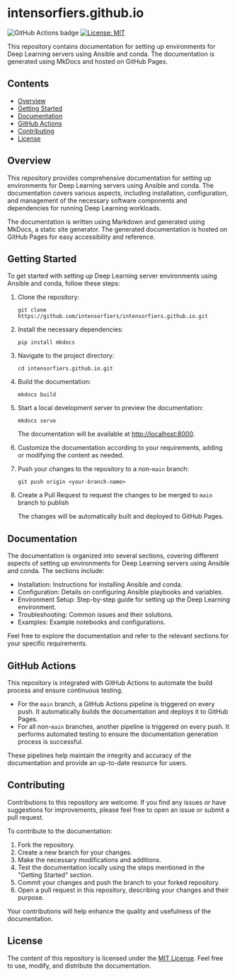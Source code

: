 # intensorfiers.github.io

![GitHub Actions badge](https://github.com/intensorfiers/intensorfiers.github.io/actions/workflows/gh-page-deploy.yml/badge.svg)
[![License: MIT](https://img.shields.io/badge/License-MIT-yellow.svg)](https://opensource.org/licenses/MIT)

This repository contains documentation for setting up environments for Deep Learning servers using Ansible and conda. The documentation is generated using MkDocs and hosted on GitHub Pages.

## Contents

- [Overview](#overview)
- [Getting Started](#getting-started)
- [Documentation](#documentation)
- [GitHub Actions](#github-actions)
- [Contributing](#contributing)
- [License](#license)

## Overview

This repository provides comprehensive documentation for setting up environments for Deep Learning servers using Ansible and conda. The documentation covers various aspects, including installation, configuration, and management of the necessary software components and dependencies for running Deep Learning workloads.

The documentation is written using Markdown and generated using MkDocs, a static site generator. The generated documentation is hosted on GitHub Pages for easy accessibility and reference.

## Getting Started

To get started with setting up Deep Learning server environments using Ansible and conda, follow these steps:

1. Clone the repository:

   ```shell
   git clone https://github.com/intensorfiers/intensorfiers.github.io.git
   ```

2. Install the necessary dependencies:

   ```shell
   pip install mkdocs
   ```

3. Navigate to the project directory:

   ```shell
   cd intensorfiers.github.io.git
   ```

4. Build the documentation:

   ```shell
   mkdocs build
   ```

5. Start a local development server to preview the documentation:

   ```shell
   mkdocs serve
   ```

   The documentation will be available at [http://localhost:8000](http://localhost:8000).

6. Customize the documentation according to your requirements, adding or modifying the content as needed.

7. Push your changes to the repository to a non-`main` branch:

   ```shell
   git push origin <your-branch-name>
   ```

8. Create a Pull Request to request the changes to be merged to `main` branch to publish

   The changes will be automatically built and deployed to GitHub Pages.

## Documentation

The documentation is organized into several sections, covering different aspects of setting up environments for Deep Learning servers using Ansible and conda. The sections include:

- Installation: Instructions for installing Ansible and conda.
- Configuration: Details on configuring Ansible playbooks and variables.
- Environment Setup: Step-by-step guide for setting up the Deep Learning environment.
- Troubleshooting: Common issues and their solutions.
- Examples: Example notebooks and configurations.

Feel free to explore the documentation and refer to the relevant sections for your specific requirements.

## GitHub Actions

This repository is integrated with GitHub Actions to automate the build process and ensure continuous testing.

- For the `main` branch, a GitHub Actions pipeline is triggered on every push. It automatically builds the documentation and deploys it to GitHub Pages.
- For all non-`main` branches, another pipeline is triggered on every push. It performs automated testing to ensure the documentation generation process is successful.

These pipelines help maintain the integrity and accuracy of the documentation and provide an up-to-date resource for users.

## Contributing

Contributions to this repository are welcome. If you find any issues or have suggestions for improvements, please feel free to open an issue or submit a pull request.

To contribute to the documentation:

1. Fork the repository.
2. Create a new branch for your changes.
3. Make the necessary modifications and additions.
4. Test the documentation locally using the steps mentioned in the "Getting Started" section.
5. Commit your changes and push the branch to your forked repository.
6. Open a pull request in this repository, describing your changes and their purpose.

Your contributions will help enhance the quality and usefulness of the documentation.

## License

The content of this repository is licensed under the [MIT License](LICENSE). Feel free to use, modify, and distribute the documentation.
